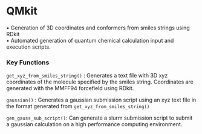 # QMkit

• Generation of 3D coordinates and conformers from smiles strings using RDkit <br>
• Automated generation of quantum chemical calculation input and execution scripts.

### Key Functions

`get_xyz_from_smiles_string()` : Generates a text file with 3D xyz coordinates of the molecule specified by the smiles string. Coordinates are generated with the MMFF94 forcefield using RDkit.

`gaussian()` : Generates a gaussian submission script using an xyz text file in the format generated from `get_xyz_from_smiles_string()`

`gen_gauss_sub_script()`: Can generate a slurm submission script to submit a gaussian calculation on a high performance computing environment.


